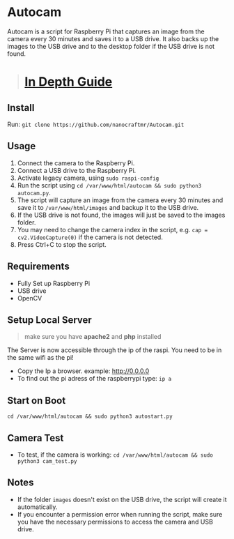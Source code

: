 # Autocam
Autocam is a script for Raspberry Pi that captures an image from the camera every 30 minutes and saves it to a USB drive. It also backs up the images to the USB drive and to the desktop folder if the USB drive is not found.
># [In Depth Guide](https://github.com/nanocraftmr/Autocam/blob/main/manuel.txt)
## Install

Run: `git clone https://github.com/nanocraftmr/Autocam.git`

## Usage

1. Connect the camera to the Raspberry Pi.
2. Connect a USB drive to the Raspberry Pi.
3. Activate legacy camera, using `sudo raspi-config` 
3. Run the script using `cd /var/www/html/autocam && sudo python3 autocam.py`.
4. The script will capture an image from the camera every 30 minutes and save it to `/var/www/html/images` and backup it to the USB drive.
5. If the USB drive is not found, the images will just be saved to the images folder.
6. You may need to change the camera index in the script, e.g. `cap = cv2.VideoCapture(0)` if the camera is not detected.
7. Press Ctrl+C to stop the script.

## Requirements

- Fully Set up Raspberry Pi 
- USB drive
- OpenCV

## Setup Local Server

>make sure you have **apache2** and **php** installed

The Server is now accessible through the ip of the raspi. 
You need to be in the same wifi as the pi!
- Copy the Ip a browser. example: http://0.0.0.0
- To find out the pi adress of the raspberrypi type: `ip a`

## Start on Boot

`cd /var/www/html/autocam && sudo python3 autostart.py`

## Camera Test
 
- To test, if the camera is working: `cd /var/www/html/autocam && sudo python3 cam_test.py`



## Notes

- If the folder `images` doesn't exist on the USB drive, the script will create it automatically.
- If you encounter a permission error when running the script, make sure you have the necessary permissions to access the camera and USB drive.
